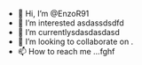 - 👋 Hi, I’m @EnzoR91
- 👀 I’m interested asdassdsdfd
- 🌱 I’m currentlysdasdasdasd
- 💞️ I’m looking to collaborate on .
- 📫 How to reach me ...fghf

<!---
EnzoR91/EnzoR91 is a ✨ special ✨ repository because its `README.md` (this file) appears on your GitHub profile.
You can click the Preview link to take a look at your changes.
--->
